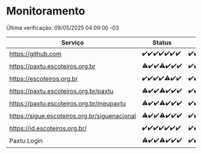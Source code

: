 # Monitoramento

Última verificação: 09/05/2025 04:09:00 -03

|Serviço|Status|Últimas 24h|
|---|---|---|
|https://github.com|<span title="2025-05-02: OK=23">✔️</span><span title="2025-05-03: OK=23">✔️</span><span title="2025-05-04: OK=23">✔️</span><span title="2025-05-05: OK=23">✔️</span><span title="2025-05-06: OK=23">✔️</span><span title="2025-05-07: OK=23">✔️</span><span title="2025-05-08: OK=6">✔️</span>|<span title="08/05/2025 04:09:00 -03 : 200">✔️</span><span title="08/05/2025 05:13:00 -03 : 200">✔️</span><span title="08/05/2025 06:10:00 -03 : 200">✔️</span><span title="08/05/2025 07:11:00 -03 : 200">✔️</span><span title="08/05/2025 08:08:00 -03 : 200">✔️</span><span title="08/05/2025 09:17:00 -03 : 200">✔️</span><span title="08/05/2025 10:23:00 -03 : 200">✔️</span><span title="08/05/2025 11:08:00 -03 : 200">✔️</span><span title="08/05/2025 12:09:00 -03 : 200">✔️</span><span title="08/05/2025 13:11:00 -03 : 200">✔️</span><span title="08/05/2025 14:08:00 -03 : 200">✔️</span><span title="08/05/2025 15:13:00 -03 : 200">✔️</span><span title="08/05/2025 16:07:00 -03 : 200">✔️</span><span title="08/05/2025 17:10:00 -03 : 200">✔️</span><span title="08/05/2025 18:08:00 -03 : 200">✔️</span><span title="08/05/2025 19:08:00 -03 : 200">✔️</span><span title="08/05/2025 20:09:00 -03 : 200">✔️</span><span title="08/05/2025 21:46:00 -03 : 200">✔️</span><span title="08/05/2025 23:26:00 -03 : 200">✔️</span><span title="09/05/2025 00:34:00 -03 : 200">✔️</span><span title="09/05/2025 01:13:00 -03 : 200">✔️</span><span title="09/05/2025 02:10:00 -03 : 200">✔️</span><span title="09/05/2025 03:14:00 -03 : 200">✔️</span><span title="09/05/2025 04:09:00 -03 : 200">✔️</span>|
|https://paxtu.escoteiros.org.br|<span title="2025-05-02: OK=22, Falhas=1">⚠️</span><span title="2025-05-03: OK=23">✔️</span><span title="2025-05-04: OK=23">✔️</span><span title="2025-05-05: OK=22, Falhas=1">⚠️</span><span title="2025-05-06: OK=23">✔️</span><span title="2025-05-07: OK=23">✔️</span><span title="2025-05-08: OK=6">✔️</span>|<span title="08/05/2025 04:09:00 -03 : 200">✔️</span><span title="08/05/2025 05:13:00 -03 : 200">✔️</span><span title="08/05/2025 06:10:00 -03 : 200">✔️</span><span title="08/05/2025 07:11:00 -03 : 200">✔️</span><span title="08/05/2025 08:08:00 -03 : 200">✔️</span><span title="08/05/2025 09:17:00 -03 : 200">✔️</span><span title="08/05/2025 10:23:00 -03 : 200">✔️</span><span title="08/05/2025 11:08:00 -03 : 200">✔️</span><span title="08/05/2025 12:09:00 -03 : 200">✔️</span><span title="08/05/2025 13:11:00 -03 : 200">✔️</span><span title="08/05/2025 14:08:00 -03 : 200">✔️</span><span title="08/05/2025 15:13:00 -03 : 200">✔️</span><span title="08/05/2025 16:07:00 -03 : 200">✔️</span><span title="08/05/2025 17:10:00 -03 : 200">✔️</span><span title="08/05/2025 18:08:00 -03 : 200">✔️</span><span title="08/05/2025 19:08:00 -03 : 200">✔️</span><span title="08/05/2025 20:09:00 -03 : 200">✔️</span><span title="08/05/2025 21:46:00 -03 : 200">✔️</span><span title="08/05/2025 23:26:00 -03 : 200">✔️</span><span title="09/05/2025 00:34:00 -03 : 200">✔️</span><span title="09/05/2025 01:13:00 -03 : 200">✔️</span><span title="09/05/2025 02:10:00 -03 : 200">✔️</span><span title="09/05/2025 03:14:00 -03 : 200">✔️</span><span title="09/05/2025 04:09:00 -03 : 200">✔️</span>|
|https://escoteiros.org.br|<span title="2025-05-02: OK=23">✔️</span><span title="2025-05-03: OK=23">✔️</span><span title="2025-05-04: OK=23">✔️</span><span title="2025-05-05: OK=23">✔️</span><span title="2025-05-06: OK=22, Falhas=1">⚠️</span><span title="2025-05-07: OK=23">✔️</span><span title="2025-05-08: OK=6">✔️</span>|<span title="08/05/2025 04:09:00 -03 : 200">✔️</span><span title="08/05/2025 05:13:00 -03 : 200">✔️</span><span title="08/05/2025 06:10:00 -03 : 200">✔️</span><span title="08/05/2025 07:11:00 -03 : 200">✔️</span><span title="08/05/2025 08:08:00 -03 : 200">✔️</span><span title="08/05/2025 09:17:00 -03 : 200">✔️</span><span title="08/05/2025 10:23:00 -03 : 200">✔️</span><span title="08/05/2025 11:08:00 -03 : 200">✔️</span><span title="08/05/2025 12:09:00 -03 : 200">✔️</span><span title="08/05/2025 13:11:00 -03 : 200">✔️</span><span title="08/05/2025 14:08:00 -03 : 200">✔️</span><span title="08/05/2025 15:13:00 -03 : 200">✔️</span><span title="08/05/2025 16:07:00 -03 : 200">✔️</span><span title="08/05/2025 17:10:00 -03 : 200">✔️</span><span title="08/05/2025 18:08:00 -03 : 200">✔️</span><span title="08/05/2025 19:08:00 -03 : 200">✔️</span><span title="08/05/2025 20:09:00 -03 : 200">✔️</span><span title="08/05/2025 21:46:00 -03 : 200">✔️</span><span title="08/05/2025 23:26:00 -03 : 200">✔️</span><span title="09/05/2025 00:34:00 -03 : 200">✔️</span><span title="09/05/2025 01:13:00 -03 : 200">✔️</span><span title="09/05/2025 02:10:00 -03 : 200">✔️</span><span title="09/05/2025 03:14:00 -03 : 200">✔️</span><span title="09/05/2025 04:09:00 -03 : 200">✔️</span>|
|https://paxtu.escoteiros.org.br/paxtu|<span title="2025-05-02: OK=22, Falhas=1">⚠️</span><span title="2025-05-03: OK=23">✔️</span><span title="2025-05-04: OK=23">✔️</span><span title="2025-05-05: OK=22, Falhas=1">⚠️</span><span title="2025-05-06: OK=23">✔️</span><span title="2025-05-07: OK=23">✔️</span><span title="2025-05-08: OK=6">✔️</span>|<span title="08/05/2025 04:09:00 -03 : 200">✔️</span><span title="08/05/2025 05:13:00 -03 : 200">✔️</span><span title="08/05/2025 06:10:00 -03 : 200">✔️</span><span title="08/05/2025 07:11:00 -03 : 200">✔️</span><span title="08/05/2025 08:08:00 -03 : 200">✔️</span><span title="08/05/2025 09:17:00 -03 : 200">✔️</span><span title="08/05/2025 10:23:00 -03 : 200">✔️</span><span title="08/05/2025 11:08:00 -03 : 200">✔️</span><span title="08/05/2025 12:09:00 -03 : 200">✔️</span><span title="08/05/2025 13:11:00 -03 : 200">✔️</span><span title="08/05/2025 14:08:00 -03 : 200">✔️</span><span title="08/05/2025 15:13:00 -03 : 200">✔️</span><span title="08/05/2025 16:07:00 -03 : 200">✔️</span><span title="08/05/2025 17:10:00 -03 : 200">✔️</span><span title="08/05/2025 18:08:00 -03 : 200">✔️</span><span title="08/05/2025 19:08:00 -03 : 200">✔️</span><span title="08/05/2025 20:09:00 -03 : 200">✔️</span><span title="08/05/2025 21:46:00 -03 : 200">✔️</span><span title="08/05/2025 23:26:00 -03 : 200">✔️</span><span title="09/05/2025 00:34:00 -03 : 200">✔️</span><span title="09/05/2025 01:13:00 -03 : 200">✔️</span><span title="09/05/2025 02:10:00 -03 : 200">✔️</span><span title="09/05/2025 03:14:00 -03 : 200">✔️</span><span title="09/05/2025 04:09:00 -03 : 200">✔️</span>|
|https://paxtu.escoteiros.org.br/meupaxtu|<span title="2025-05-02: OK=22, Falhas=1">⚠️</span><span title="2025-05-03: OK=23">✔️</span><span title="2025-05-04: OK=23">✔️</span><span title="2025-05-05: OK=22, Falhas=1">⚠️</span><span title="2025-05-06: OK=23">✔️</span><span title="2025-05-07: OK=23">✔️</span><span title="2025-05-08: OK=6">✔️</span>|<span title="08/05/2025 04:09:00 -03 : 200">✔️</span><span title="08/05/2025 05:13:00 -03 : 200">✔️</span><span title="08/05/2025 06:10:00 -03 : 200">✔️</span><span title="08/05/2025 07:11:00 -03 : 200">✔️</span><span title="08/05/2025 08:08:00 -03 : 200">✔️</span><span title="08/05/2025 09:17:00 -03 : 200">✔️</span><span title="08/05/2025 10:23:00 -03 : 200">✔️</span><span title="08/05/2025 11:08:00 -03 : 200">✔️</span><span title="08/05/2025 12:09:00 -03 : 200">✔️</span><span title="08/05/2025 13:11:00 -03 : 200">✔️</span><span title="08/05/2025 14:08:00 -03 : 200">✔️</span><span title="08/05/2025 15:13:00 -03 : 200">✔️</span><span title="08/05/2025 16:07:00 -03 : 200">✔️</span><span title="08/05/2025 17:10:00 -03 : 200">✔️</span><span title="08/05/2025 18:08:00 -03 : 200">✔️</span><span title="08/05/2025 19:08:00 -03 : 200">✔️</span><span title="08/05/2025 20:09:00 -03 : 200">✔️</span><span title="08/05/2025 21:46:00 -03 : 200">✔️</span><span title="08/05/2025 23:26:00 -03 : 200">✔️</span><span title="09/05/2025 00:34:00 -03 : 200">✔️</span><span title="09/05/2025 01:13:00 -03 : 200">✔️</span><span title="09/05/2025 02:10:00 -03 : 200">✔️</span><span title="09/05/2025 03:14:00 -03 : 200">✔️</span><span title="09/05/2025 04:09:00 -03 : 200">✔️</span>|
|https://sigue.escoteiros.org.br/siguenacional|<span title="2025-05-02: OK=22, Falhas=1">⚠️</span><span title="2025-05-03: OK=23">✔️</span><span title="2025-05-04: OK=23">✔️</span><span title="2025-05-05: OK=22, Falhas=1">⚠️</span><span title="2025-05-06: OK=23">✔️</span><span title="2025-05-07: OK=23">✔️</span><span title="2025-05-08: OK=6">✔️</span>|<span title="08/05/2025 04:09:00 -03 : 200">✔️</span><span title="08/05/2025 05:13:00 -03 : 200">✔️</span><span title="08/05/2025 06:10:00 -03 : 200">✔️</span><span title="08/05/2025 07:11:00 -03 : 200">✔️</span><span title="08/05/2025 08:08:00 -03 : 200">✔️</span><span title="08/05/2025 09:17:00 -03 : 200">✔️</span><span title="08/05/2025 10:23:00 -03 : 200">✔️</span><span title="08/05/2025 11:08:00 -03 : 200">✔️</span><span title="08/05/2025 12:09:00 -03 : 200">✔️</span><span title="08/05/2025 13:11:00 -03 : 200">✔️</span><span title="08/05/2025 14:08:00 -03 : 200">✔️</span><span title="08/05/2025 15:13:00 -03 : 200">✔️</span><span title="08/05/2025 16:07:00 -03 : 200">✔️</span><span title="08/05/2025 17:10:00 -03 : 200">✔️</span><span title="08/05/2025 18:08:00 -03 : 200">✔️</span><span title="08/05/2025 19:08:00 -03 : 200">✔️</span><span title="08/05/2025 20:09:00 -03 : 200">✔️</span><span title="08/05/2025 21:46:00 -03 : 200">✔️</span><span title="08/05/2025 23:26:00 -03 : 200">✔️</span><span title="09/05/2025 00:34:00 -03 : 200">✔️</span><span title="09/05/2025 01:13:00 -03 : 200">✔️</span><span title="09/05/2025 02:10:00 -03 : 200">✔️</span><span title="09/05/2025 03:14:00 -03 : 200">✔️</span><span title="09/05/2025 04:09:00 -03 : 200">✔️</span>|
|https://id.escoteiros.org.br/|<span title="2025-05-02: OK=23">✔️</span><span title="2025-05-03: OK=23">✔️</span><span title="2025-05-04: OK=23">✔️</span><span title="2025-05-05: OK=23">✔️</span><span title="2025-05-06: OK=23">✔️</span><span title="2025-05-07: OK=23">✔️</span><span title="2025-05-08: OK=6">✔️</span>|<span title="08/05/2025 04:09:00 -03 : 200">✔️</span><span title="08/05/2025 05:13:00 -03 : 200">✔️</span><span title="08/05/2025 06:10:00 -03 : 200">✔️</span><span title="08/05/2025 07:11:00 -03 : 200">✔️</span><span title="08/05/2025 08:08:00 -03 : 200">✔️</span><span title="08/05/2025 09:17:00 -03 : 200">✔️</span><span title="08/05/2025 10:23:00 -03 : 200">✔️</span><span title="08/05/2025 11:08:00 -03 : 200">✔️</span><span title="08/05/2025 12:09:00 -03 : 200">✔️</span><span title="08/05/2025 13:11:00 -03 : 200">✔️</span><span title="08/05/2025 14:08:00 -03 : 200">✔️</span><span title="08/05/2025 15:13:00 -03 : 200">✔️</span><span title="08/05/2025 16:07:00 -03 : 200">✔️</span><span title="08/05/2025 17:10:00 -03 : 200">✔️</span><span title="08/05/2025 18:08:00 -03 : 200">✔️</span><span title="08/05/2025 19:08:00 -03 : 200">✔️</span><span title="08/05/2025 20:09:00 -03 : 200">✔️</span><span title="08/05/2025 21:46:00 -03 : 200">✔️</span><span title="08/05/2025 23:26:00 -03 : 200">✔️</span><span title="09/05/2025 00:34:00 -03 : 200">✔️</span><span title="09/05/2025 01:13:00 -03 : 200">✔️</span><span title="09/05/2025 02:10:00 -03 : 200">✔️</span><span title="09/05/2025 03:14:00 -03 : 200">✔️</span><span title="09/05/2025 04:09:00 -03 : 200">✔️</span>|
|Paxtu Login|<span title="2025-05-02: OK=22, Falhas=1">⚠️</span><span title="2025-05-03: OK=23">✔️</span><span title="2025-05-04: OK=23">✔️</span><span title="2025-05-05: OK=22, Falhas=1">⚠️</span><span title="2025-05-06: OK=23">✔️</span><span title="2025-05-07: OK=23">✔️</span><span title="2025-05-08: OK=6">✔️</span>|<span title="08/05/2025 04:09:00 -03 : 200">✔️</span><span title="08/05/2025 05:13:00 -03 : 200">✔️</span><span title="08/05/2025 06:10:00 -03 : 200">✔️</span><span title="08/05/2025 07:11:00 -03 : 200">✔️</span><span title="08/05/2025 08:08:00 -03 : 200">✔️</span><span title="08/05/2025 09:17:00 -03 : 200">✔️</span><span title="08/05/2025 10:23:00 -03 : 200">✔️</span><span title="08/05/2025 11:09:00 -03 : 200">✔️</span><span title="08/05/2025 12:09:00 -03 : 200">✔️</span><span title="08/05/2025 13:11:00 -03 : 200">✔️</span><span title="08/05/2025 14:08:00 -03 : 200">✔️</span><span title="08/05/2025 15:13:00 -03 : 200">✔️</span><span title="08/05/2025 16:07:00 -03 : 200">✔️</span><span title="08/05/2025 17:10:00 -03 : 200">✔️</span><span title="08/05/2025 18:08:00 -03 : 200">✔️</span><span title="08/05/2025 19:08:00 -03 : 200">✔️</span><span title="08/05/2025 20:09:00 -03 : 200">✔️</span><span title="08/05/2025 21:46:00 -03 : 200">✔️</span><span title="08/05/2025 23:26:00 -03 : 200">✔️</span><span title="09/05/2025 00:34:00 -03 : 200">✔️</span><span title="09/05/2025 01:13:00 -03 : 200">✔️</span><span title="09/05/2025 02:10:00 -03 : 200">✔️</span><span title="09/05/2025 03:14:00 -03 : 200">✔️</span><span title="09/05/2025 04:09:00 -03 : 200">✔️</span>|
